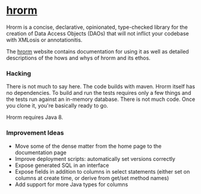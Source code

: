 # <a href="http://hrorm.org">hrorm</a>


Hrorm is a concise, declarative, opinionated, type-checked library for the creation of Data Access 
Objects (DAOs) that will not inflict your codebase with XMLosis or annotationitis.

The <a href="http://hrorm.org">hrorm</a> website contains documentation for using
it as well as detailed descriptions of the hows and whys of hrorm and its ethos.

### Hacking

There is not much to say here.
The code builds with maven.
Hrorm itself has no dependencies.
To build and run the tests requires only a few things and the tests run against 
an in-memory database.
There is not much code.
Once you clone it, you're basically ready to go.

Hrorm requires Java 8.

### Improvement Ideas

* Move some of the dense matter from the home page to the documentation page
* Improve deployment scripts: automatically set versions correctly
* Expose generated SQL in an interface
* Expose fields in addition to columns in select statements (either set on columns at
create time, or derive from get/set method names)
* Add support for more Java types for columns
